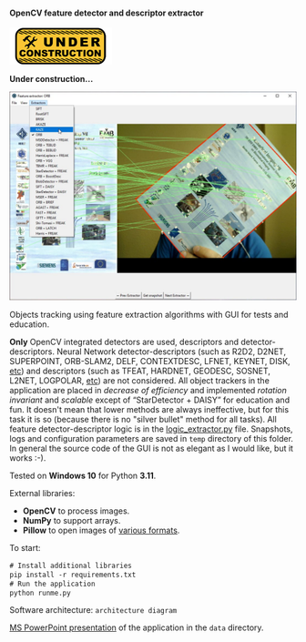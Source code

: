 #### OpenCV feature detector and descriptor extractor

![Under construction](../data/2019.09.25-under-construction-icon.png)

**Under construction...**

![Snapshot from application](./data/snapshot.jpg)

Objects tracking using feature extraction algorithms with GUI
for tests and education. 

**Only** OpenCV integrated detectors are used, descriptors and
detector-descriptors. Neural Network detector-descriptors (such as
R2D2, D2NET, SUPERPOINT, ORB-SLAM2, DELF, CONTEXTDESC, LFNET, KEYNET, DISK,
[etc](https://github.com/luigifreda/pyslam/blob/master/feature_types.py))
and descriptors (such as TFEAT, HARDNET, GEODESC, SOSNET, L2NET, LOGPOLAR,
[etc](https://github.com/luigifreda/pyslam/blob/master/feature_types.py))
are not considered.
All object trackers in the application are placed in *decrease of efficiency* and
implemented *rotation invariant* and *scalable* except of “StarDetector + DAISY”
for education and fun. It doesn't mean that lower methods are always ineffective,
but for this task it is so (because there is no "silver bullet" method for all tasks).
All feature detector-descriptor logic is in the
[logic_extractor.py](./extractor/logic_extractor.py) file.
Snapshots, logs and configuration parameters are saved in `temp` directory
of this folder.
In general the source code of the GUI is not as elegant as I would like, but it works :-).

Tested on **Windows 10** for Python **3.11**.

External libraries:
   * **OpenCV** to process images.
   * **NumPy** to support arrays.
   * **Pillow** to open images of [various formats](https://pillow.readthedocs.io/en/stable/handbook/image-file-formats.html).

To start:
```shell
# Install additional libraries
pip install -r requirements.txt
# Run the application
python runme.py
```

Software architecture:
`architecture diagram`

[MS PowerPoint presentation](./data/2023.07.25-presentation-opencv-descriptos.pptx)
of the application in the `data` directory.
